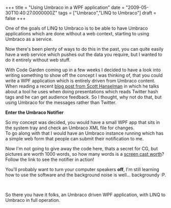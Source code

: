﻿+++
title = "Using Umbraco in a WPF application"
date = "2009-05-30T10:40:27.0000000Z"
tags = ["Umbraco","LINQ to Umbraco"]
draft = false
+++

<p>One of the goals of LINQ to Umbraco is to be able to have Umbraco applications which are done without a web context, starting to using Umbraco as a service.</p>
<p>Now there's been plenty of ways to do this in the past, you can quite easily have a web service which pushes out the data you require, but I wanted to do it entirely without web stuff.</p>
<p>With Code Garden coming up in a few weeks I decided to have a look into writing something to show off the concept I was thinking of, that you could write a WPF application which is entirely driven from Umbraco content.<br />When reading a recent <a href="http://www.hanselman.com/blog/DemoDashboardAndIDEExtensionsWhirlwindTourAroundNET4AndVisualStudio2010Beta1.aspx" target="_blank">blog post from Scott Hanselman</a> in which he talks about a tool he uses when doing presentations&nbsp;which reads Twitter hash tags and he can get audience feedback. So I thought, why not do that, but using Umbraco for the messages rather than Twitter.</p>
<p><strong>Enter the Umbraco Notifier</strong></p>
<p>So my concept was decided, you would have a small WPF app that sits in the system tray and check an Umbraco XML file for changes.<br />To go along with that I would have an Umbraco instance running which has a simple web form that people can submit their notification to me.</p>
<p>Now I'm not going to give away the code here, thats a secret for CG, but pictures are worth 1000 words, so how many words is a <a href="/media/2541/notification demo.swf" target="_blank">screen cast worth</a>? Follow the link to see the notifier in action!</p>
<p>You'll probably want to turn your computer speakers <strong>off</strong>, I'm still learning how to use the software and the background noise is well... backgroundy :P.</p>
<p>&nbsp;</p>
<p>So there you have it folks, an Umbraco driven WPF application, with LINQ to Umbraco in full operation.&nbsp;</p>